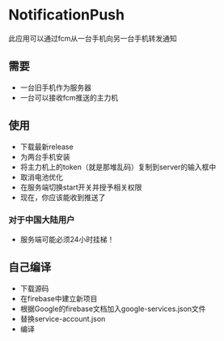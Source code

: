 # NotificationPush
此应用可以通过fcm从一台手机向另一台手机转发通知

## 需要
* 一台旧手机作为服务器
* 一台可以接收fcm推送的主力机

## 使用
* 下载最新release
* 为两台手机安装
* 将主力机上的token（就是那堆乱码）复制到server的输入框中
* 取消电池优化
* 在服务端切换start开关并授予相关权限
* 现在，你应该能收到推送了

### 对于中国大陆用户
* 服务端可能必须24小时挂梯！

## 自己编译
* 下载源码
* 在firebase中建立新项目
* 根据Google的firebase文档加入google-services.json文件
* 替换service-account.json
* 编译
